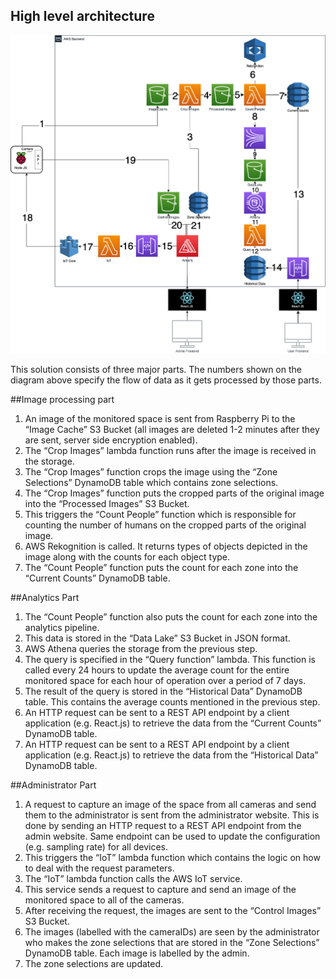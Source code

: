 ## High level architecture

<img src="./images/diagram.png"  width="600"/>

This solution consists of three major parts. The numbers shown on the diagram above specify the flow of data as it gets processed by those parts.

##Image processing part

1. An image of the monitored space is sent from Raspberry Pi to the “Image Cache” S3 Bucket (all images are deleted 1-2 minutes after they are sent, server side encryption enabled).
2. The “Crop Images” lambda function runs after the image is received in the storage.
3. The “Crop Images” function crops the image using the “Zone Selections” DynamoDB table which contains zone selections.
4. The “Crop Images” function puts the cropped parts of the original image into the “Processed Images” S3 Bucket.
5. This triggers the “Count People” function which is responsible for counting the number of humans on the cropped parts of the original image.
6. AWS Rekognition is called. It returns types of objects depicted in the image along with the counts for each object type.
7. The “Count People” function puts the count for each zone into the “Current Counts” DynamoDB table.

##Analytics Part

1. The “Count People” function also puts the count for each zone into the analytics pipeline.
2. This data is stored in the “Data Lake” S3 Bucket in JSON format.
3. AWS Athena queries the storage from the previous step.
4. The query is specified in the “Query function” lambda. This function is called every 24 hours to update the average count for the entire monitored space for each hour of operation over a period of 7 days.
5. The result of the query is stored in the “Historical Data” DynamoDB table. This contains the average counts mentioned in the previous step.
6. An HTTP request can be sent to a REST API endpoint by a client application (e.g. React.js) to retrieve the data from the “Current Counts” DynamoDB table.
7. An HTTP request can be sent to a REST API endpoint by a client application (e.g. React.js) to retrieve the data from the “Historical Data” DynamoDB table. 

##Administrator Part

1. A request to capture an image of the space from all cameras and send them to the administrator is sent from the administrator website. This is done by sending an HTTP request to a REST API endpoint from the admin website. Same endpoint can be used to update the configuration (e.g. sampling rate) for all devices.
2. This triggers the “IoT” lambda function which contains the logic on how to deal with the request parameters.
3. The “IoT” lambda function calls the AWS IoT service.
4. This service sends a request to capture and send an image of the monitored space to all of the cameras.
5. After receiving the request, the images are sent to the “Control Images” S3 Bucket.
6. The images (labelled with the cameraIDs) are seen by the administrator who makes the zone selections that are stored in the “Zone Selections” DynamoDB table. Each image is labelled by the admin.
7. The zone selections are updated.
